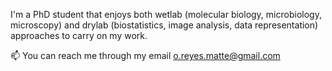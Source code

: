 I'm a PhD student that enjoys both wetlab (molecular biology, microbiology, microscopy) and drylab (biostatistics, image analysis, data representation) approaches to carry on my work.


📫 You can reach me through my email o.reyes.matte@gmail.com

<!---
OReyesMatte/OReyesMatte is a ✨ special ✨ repository because its `README.md` (this file) appears on your GitHub profile.
You can click the Preview link to take a look at your changes.
--->
